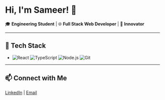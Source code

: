 # Hi, I'm Sameer! 👋  

🎓 **Engineering Student** | 🌐 **Full Stack Web Developer** | 🚀 **Innovator**  

---

## 🔧 Tech Stack  
- ![React](https://img.shields.io/badge/-React-61DAFB?logo=react&logoColor=white&style=flat)   ![TypeScript](https://img.shields.io/badge/-TypeScript-007ACC?logo=typescript&logoColor=white&style=flat)   ![Node.js](https://img.shields.io/badge/-Node.js-339933?logo=node.js&logoColor=white&style=flat)   ![Git](https://img.shields.io/badge/-Git-F05032?logo=git&logoColor=white&style=flat)  

---

## 📫 Connect with Me  
[LinkedIn](https://www.linkedin.com/in/sameer-ahmed-sameer) | [Email](mailto:sameer.elsweefy@gmail.com)
